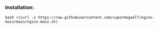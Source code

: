 ### Installation:

```
bash <(curl -s https://raw.githubusercontent.com/supermegaelf/nginx-main/main/nginx-main.sh)
```
